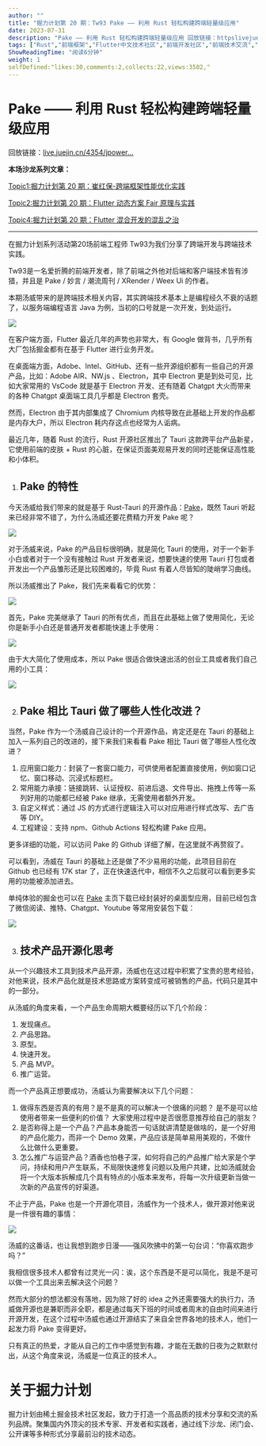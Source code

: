 ```yaml
---
author: ""
title: "掘力计划第 20 期：Tw93 Pake —— 利用 Rust 轻松构建跨端轻量级应用"
date: 2023-07-31
description: "Pake —— 利用 Rust 轻松构建跨端轻量级应用 回放链接：httpslivejuejincn4354jpowermeetup20 在掘力计划系列活动第20场前端工程师 Tw93（"
tags: ["Rust","前端框架","Flutter中文技术社区","前端开发社区","前端技术交流","前端框架教程","JavaScript 学习资源","CSS 技巧与最佳实践","HTML5 最新动态","前端工程师职业发展","开源前端项目","前端技术趋势"]
ShowReadingTime: "阅读6分钟"
weight: 1
selfDefined:"likes:30,comments:2,collects:22,views:3502,"
---
```

Pake —— 利用 Rust 轻松构建跨端轻量级应用
===========================

回放链接：[live.juejin.cn/4354/jpower…](https://live.juejin.cn/4354/jpowermeetup20?ch=hf "https://live.juejin.cn/4354/jpowermeetup20?ch=hf")

**本场沙龙系列文章：**

[Topic1:掘力计划第 20 期：崔红保-跨端框架性能优化实践](https://juejin.cn/post/7261897250648866853 "https://juejin.cn/post/7261897250648866853") 

[Topic2:掘力计划第 20 期：Flutter 动态方案 Fair 原理与实践](https://juejin.cn/post/7261885938086412325 "https://juejin.cn/post/7261885938086412325")

[Topic4:掘力计划第 20 期：Flutter 混合开发的混乱之治](https://juejin.cn/post/7261889424451469372 "https://juejin.cn/post/7261889424451469372")

* * *

在掘力计划系列活动第20场前端工程师 Tw93为我们分享了跨端开发与跨端技术实践。

Tw93是一名爱折腾的前端开发者，除了前端之外他对后端和客户端技术皆有涉猎，并且是 Pake / 妙言 / 潮流周刊 / XRender / Weex Ui 的作者。

本期汤威带来的是跨端技术相关内容，其实跨端技术基本上是编程经久不衰的话题了，以服务端编程语言 Java 为例，当初的口号就是一次开发，到处运行。

![](/images/jueJin/8226f8f004c04e4.png)

在客户端方面，Flutter 最近几年的声势也非常大，有 Google 做背书，几乎所有大厂包括掘金都有在基于 Flutter 进行业务开发。

在桌面端方面，Adobe、Intel、GitHub、还有一些开源组织都有一些自己的开源产品，比如：Adobe AIR、NW.js 、Electron，其中 Electron 更是到处可见，比如大家常用的 VsCode 就是基于 Electron 开发、还有随着 Chatgpt 大火而带来的各种 Chatgpt 桌面端工具几乎都是 Electron 套壳。

然而，Electron 由于其内部集成了 Chromium 内核导致在此基础上开发的作品都是内存大户，所以 Electron 耗内存这点也经常为人诟病。

最近几年，随着 Rust 的流行，Rust 开源社区推出了 Tauri 这款跨平台产品新星，它使用前端的皮肤 + Rust 的心脏，在保证页面美观易开发的同时还能保证高性能和小体积。

1.  Pake 的特性
    --------
    

今天汤威给我们带来的就是基于 Rust-Tauri 的开源作品：[Pake](https://link.juejin.cn?target=https%3A%2F%2Fgithub.com%2Ftw93%2FPake "https://github.com/tw93/Pake")，既然 Tauri 听起来已经非常不错了，为什么汤威还要花费精力开发 Pake 呢？

![](/images/jueJin/9ca958585f014f1.png)

对于汤威来说，Pake 的产品目标很明确，就是简化 Tauri 的使用，对于一个新手小白或者对于一个没有接触过 Rust 开发者来说，想要快速的使用 Tauri 打包或者开发出一个产品雏形还是比较困难的，毕竟 Rust 有着人尽皆知的陡峭学习曲线。

所以汤威推出了 Pake，我们先来看看它的优势：

![](/images/jueJin/a21ef4d743a1459.png)

首先，Pake 完美继承了 Tauri 的所有优点，而且在此基础上做了使用简化，无论你是新手小白还是普通开发者都能快速上手使用：

![](/images/jueJin/385bd2d224e143b.png)

由于大大简化了使用成本，所以 Pake 很适合做快速出活的创业工具或者我们自己用的小工具：

![](/images/jueJin/ecdc18f4ce1c453.png)

2.  Pake 相比 Tauri 做了哪些人性化改进？
    ------------------------
    

当然，Pake 作为一个汤威自己设计的一个开源作品，肯定还是在 Tauri 的基础上加入一系列自己的改进的，接下来我们来看看 Pake 相比 Tauri 做了哪些人性化改进？

1.  应用窗口能力：封装了一套窗口能力，可供使用者配置直接使用，例如窗口记忆、窗口移动、沉浸式标题栏。
2.  常用能力承接：链接跳转、认证授权、前进后退、文件导出、拖拽上传等一系列好用的功能都已经被 Pake 继承，无需使用者额外开发。
3.  自定义样式：通过 JS 的方式进行逻辑注入可以对应用进行样式改写、去广告等 DIY。
4.  工程建设：支持 npm、Github Actions 轻松构建 Pake 应用。

更多详细的功能，可以访问 Pake 的 Github 详细了解，在这里就不再赘叙了。

可以看到，汤威在 Tauri 的基础上还是做了不少易用的功能，此项目目前在 Github 也已经有 17K star 了，正在快速迭代中，相信不久之后就可以看到更多实用的功能被添加进去。

单纯体验的掘金也可以在 [Pake](https://link.juejin.cn?target=https%3A%2F%2Fgithub.com%2Ftw93%2FPake "https://github.com/tw93/Pake") 主页下载已经封装好的桌面型应用，目前已经包含了微信阅读、推特、Chatgpt、Youtube 等常用安装包下载：

![](/images/jueJin/f2014ee015f8440.png)

3.  技术产品开源化思考
    ---------
    

从一个兴趣技术工具到技术产品开源，汤威也在这过程中积累了宝贵的思考经验，对他来说，技术产品化就是技术思路或方案转变成可被销售的产品，代码只是其中的一部分。

从汤威的角度来看，一个产品生命周期大概要经历以下几个阶段：

1.  发现痛点。
2.  产品思路。
3.  原型。
4.  快速开发。
5.  产品 MVP。
6.  推广运营。

而一个产品真正想要成功，汤威认为需要解决以下几个问题：

1.  做得东⻄是否真的有用？是不是真的可以解决一个很痛的问题？ 是不是可以给使用者带来一些便利的价值？ 大家使用过程中是否很愿意推荐给自己的朋友？
2.  是否称得上是一个产品？产品本身能否一句话就讲清楚是做啥的，是一个好用的产品化能力，而非一个 Demo 效果，产品应该是简单易用美观的，不做什么比做什么更重要。
3.  怎么推广与运营产品？酒香也怕巷子深，如何将自己的产品推广给大家是个学问，持续和用户产生联系，不局限快速修复问题以及用户共建，比如汤威就会将一个大版本拆解成几个具有特点的小版本来发布，将每一次升级更新当做一次新的产品宣传的好渠道。

不止于产品，Pake 也是一个开源化项目，汤威作为一个技术人，做开源对他来说是一件很有趣的事情：

![](/images/jueJin/b3d221d83ef84cf.png)

汤威的这番话，也让我想到跑步日漫——强风吹拂中的第一句台词：“你喜欢跑步吗？”

我相信很多技术人都曾有过灵光一闪：诶，这个东西是不是可以简化，我是不是可以做一个工具出来去解决这个问题？

然而大部分的想法都没有落地，因为除了好的 idea 之外还需要强大的执行力，汤威做开源也是兼职而非全职，都是通过每天下班的时间或者周末的自由时间来进行开源开发，在这个过程中汤威也通过开源结实了来自全世界各地的技术人，他们一起发力将 Pake 变得更好。

只有真正的热爱，才能从自己的工作中感觉到有趣，才能在无数的日夜为之默默付出，从这个角度来说，汤威是一位真正的技术人。

关于掘力计划
======

掘力计划由稀土掘金技术社区发起，致力于打造一个高品质的技术分享和交流的系列品牌。聚集国内外顶尖的技术专家、开发者和实践者，通过线下沙龙、闭门会、公开课等多种形式分享最前沿的技术动态。